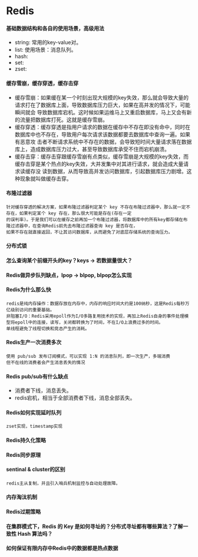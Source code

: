 # Redis

#### 基础数据结构和各自的使用场景，高级用法
- string: 常用的key-value对。
- list: 使用场景：消息队列。
- hash: 
- set:
- zset:
#### 缓存雪崩，缓存穿透，缓存击穿
- 缓存雪崩：如果缓在某一个时刻出现大规模的key失效，那么就会导致大量的请求打在了数据库上面，导致数据库压力巨大，如果在高并发的情况下，可能瞬间就会
  导致数据库宕机。这时候如果运维马上又重启数据库，马上又会有新的流量把数据库打死。这就是缓存雪崩。  
- 缓存穿透：缓存穿透是指用户请求的数据在缓存中不存在即没有命中，同时在数据库中也不存在，导致用户每次请求该数据都要去数据库中查询一遍。如果有恶意攻
  击者不断请求系统中不存在的数据，会导致短时间大量请求落在数据库上，造成数据库压力过大，甚至导致数据库承受不住而宕机崩溃。
- 缓存击穿：缓存击穿跟缓存雪崩有点类似，缓存雪崩是大规模的key失效，而缓存击穿是某个热点的key失效，大并发集中对其进行请求，就会造成大量请求读缓存没
  读到数据，从而导致高并发访问数据库，引起数据库压力剧增。这种现象就叫做缓存击穿。  
#### 布隆过滤器
    针对缓存穿透的解决方案，如果布隆过滤器判定某个 key 不存在布隆过滤器中，那么就一定不存在，如果判定某个 key 存在，那么很大可能是存在(存在一定
    的误判率)。于是我们可以在缓存之前再加一个布隆过滤器，将数据库中的所有key都存储在布隆过滤器中，在查询Redis前先去布隆过滤器查询 key 是否存在，
    如果不存在就直接返回，不让其访问数据库，从而避免了对底层存储系统的查询压力。
#### 分布式锁
    
#### 怎么查询某个前缀开头的key？keys -> 若数据量很大？

#### Redis做异步队列缺点，lpop -> blpop, blpop怎么实现

#### Redis为什么那么快
    redis是纯内存操作：数据存放在内存中，内存的响应时间大约是100纳秒，这是Redis每秒万亿级别访问的重要基础。
    非阻塞I/O：Redis采用epoll作为I/O多路复用技术的实现，再加上Redis自身的事件处理模型将epoll中的连接，读写，关闭都转换为了时间，不在I/O上浪费过多的时间。
    单线程避免了线程切换和竞态产生的消耗。
#### Redis生产一次消费多次
    使用 pub/sub 发布订阅模式，可以实现 1:N 的消息队列，即一次生产，多端消费
    但不在线的消费者会产生消息丢失的情况
#### Redis pub/sub有什么缺点
- 消费者下线，消息丢失。
- redis宕机，相当于全部消费者下线，消息全部丢失。
    
#### Redis如何实现延时队列
    zset实现，timestamp实现

#### Redis持久化策略

#### Redis同步原理

#### sentinal & cluster的区别
    redis主从复制，并且引入哨兵机制监控与自动处理故障。

#### 内存淘汰机制

#### Redis过期策略

#### 在集群模式下，Redis 的 Key 是如何寻址的？分布式寻址都有哪些算法？了解一致性 Hash 算法吗？

#### 如何保证有限内存中Redis中的数据都是热点数据